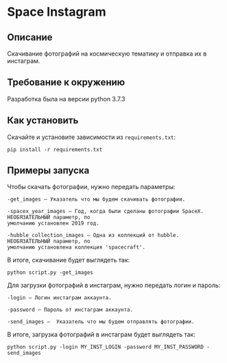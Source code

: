 # Space Instagram

## Описание
Скачивание фотографий на космическую тематику и отправка их в инстаграм.

## Требование к окружению
Разработка была на версии python 3.7.3

## Как установить
Скачайте и установите зависимости из `requirements.txt`:

    pip install -r requirements.txt

## Примеры запуска
Чтобы скачать фотографии, нужно передать параметры:

    -get_images — Указатель что мы будем скачивать фотографии.
    
    -spacex_year_images — Год, когда были сделаны фотографии SpaceX. НЕОБЯЗАТЕЛЬНЫЙ параметр, по
    умолчанию установлен 2019 год.
    
    -hubble_collection_images — Одна из коллекций от hubble. НЕОБЯЗАТЕЛЬНЫЙ параметр, по
    умолчанию установлена коллекция 'spacecraft'.
    
В итоге, скачивание будет выглядеть так:

`python script.py -get_images`


Для загрузки фотографий в инстаграм, нужно передать логин и пароль:

    -login — Логин инстаграм аккаунта.
    
    -password — Пароль от инстаграм аккаунта.
    
    -send_images —  Указатель что мы будем отправлять фотографии.
В итоге, загрузка фотографий в инстаграм будет выглядеть так:
 
 `python script.py -login MY_INST_LOGIN -password MY_INST_PASSWORD -send_images`